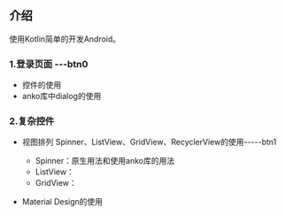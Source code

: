 ## 介绍

使用Kotlin简单的开发Android。

### 1.登录页面 ---btn0
- 控件的使用
- anko库中dialog的使用

### 2.复杂控件
- 视图排列 Spinner、ListView、GridView、RecyclerView的使用-----btn1

  - Spinner：原生用法和使用anko库的用法
  - ListView：
  - GridView：

- Material Design的使用

